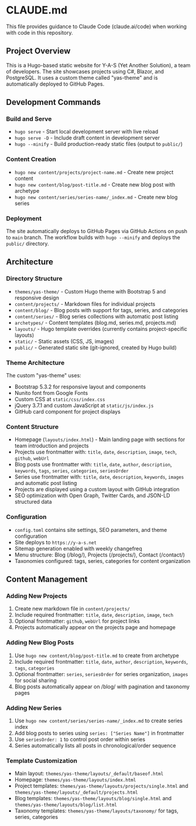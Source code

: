 # CLAUDE.md

This file provides guidance to Claude Code (claude.ai/code) when working with code in this repository.

## Project Overview

This is a Hugo-based static website for Y-A-S (Yet Another Solution), a team of developers. The site showcases projects using C#, Blazor, and PostgreSQL. It uses a custom theme called "yas-theme" and is automatically deployed to GitHub Pages.

## Development Commands

### Build and Serve
- `hugo serve` - Start local development server with live reload
- `hugo serve -D` - Include draft content in development server
- `hugo --minify` - Build production-ready static files (output to `public/`)

### Content Creation
- `hugo new content/projects/project-name.md` - Create new project content
- `hugo new content/blog/post-title.md` - Create new blog post with archetype
- `hugo new content/series/series-name/_index.md` - Create new blog series

### Deployment
The site automatically deploys to GitHub Pages via GitHub Actions on push to `main` branch. The workflow builds with `hugo --minify` and deploys the `public/` directory.

## Architecture

### Directory Structure
- `themes/yas-theme/` - Custom Hugo theme with Bootstrap 5 and responsive design
- `content/projects/` - Markdown files for individual projects
- `content/blog/` - Blog posts with support for tags, series, and categories
- `content/series/` - Blog series collections with automatic post listing
- `archetypes/` - Content templates (blog.md, series.md, projects.md)
- `layouts/` - Hugo template overrides (currently contains project-specific layouts)
- `static/` - Static assets (CSS, JS, images)
- `public/` - Generated static site (git-ignored, created by Hugo build)

### Theme Architecture
The custom "yas-theme" uses:
- Bootstrap 5.3.2 for responsive layout and components
- Nunito font from Google Fonts
- Custom CSS at `static/css/index.css`
- jQuery 3.7.1 and custom JavaScript at `static/js/index.js`
- GitHub card component for project displays

### Content Structure
- Homepage (`layouts/index.html`) - Main landing page with sections for team introduction and projects
- Projects use frontmatter with: `title`, `date`, `description`, `image`, `tech`, `github`, `webUrl`
- Blog posts use frontmatter with: `title`, `date`, `author`, `description`, `keywords`, `tags`, `series`, `categories`, `seriesOrder`
- Series use frontmatter with: `title`, `date`, `description`, `keywords`, `images` and automatic post listing
- Projects are displayed using a custom layout with GitHub integration
- SEO optimization with Open Graph, Twitter Cards, and JSON-LD structured data

### Configuration
- `config.toml` contains site settings, SEO parameters, and theme configuration
- Site deploys to `https://y-a-s.net`
- Sitemap generation enabled with weekly changefreq
- Menu structure: Blog (/blog/), Projects (/projects/), Contact (/contact/)
- Taxonomies configured: tags, series, categories for content organization

## Content Management

### Adding New Projects
1. Create new markdown file in `content/projects/`
2. Include required frontmatter: `title`, `date`, `description`, `image`, `tech`
3. Optional frontmatter: `github`, `webUrl` for project links
4. Projects automatically appear on the projects page and homepage

### Adding New Blog Posts
1. Use `hugo new content/blog/post-title.md` to create from archetype
2. Include required frontmatter: `title`, `date`, `author`, `description`, `keywords`, `tags`, `categories`
3. Optional frontmatter: `series`, `seriesOrder` for series organization, `images` for social sharing
4. Blog posts automatically appear on /blog/ with pagination and taxonomy pages

### Adding New Series
1. Use `hugo new content/series/series-name/_index.md` to create series index
2. Add blog posts to series using `series: ["Series Name"]` in frontmatter
3. Use `seriesOrder: 1` to control post order within series
4. Series automatically lists all posts in chronological/order sequence

### Template Customization
- Main layout: `themes/yas-theme/layouts/_default/baseof.html`
- Homepage: `themes/yas-theme/layouts/index.html`
- Project templates: `themes/yas-theme/layouts/projects/single.html` and `themes/yas-theme/layouts/_default/projects.html`
- Blog templates: `themes/yas-theme/layouts/blog/single.html` and `themes/yas-theme/layouts/blog/list.html`
- Taxonomy templates: `themes/yas-theme/layouts/taxonomy/` for tags, series, categories